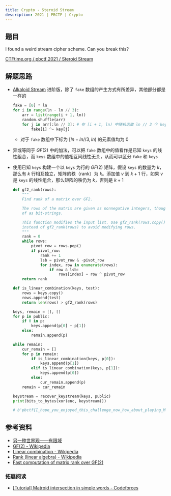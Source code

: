 ```yaml
---
title: Crypto - Steroid Stream
description: 2021 | PBCTF | Crypto
---
```


## 题目

I found a weird stream cipher scheme. Can you break this?

[CTFtime.org / pbctf 2021 / Steroid Stream](https://ctftime.org/task/17579)

## 解题思路

- [Alkaloid Stream](alkaloid_stream.md) 进阶版，除了 `fake` 数组的产生方式有所差异，其他部分都是一样的
    ```py
    fake = [0] * ln
    for i in range(ln - ln // 3):
        arr = list(range(i + 1, ln))
        random.shuffle(arr)
        for j in arr[:ln // 3]: # 在 [i + 1, ln) 中随机选取 ln // 3 个 key 异或
            fake[i] ^= key[j]
    ```
  - 对于 `fake` 数组中下标为 $[ln - ln // 3, ln)$ 的元素值均为 $0$
- 异或等同于 $GF(2)$ 中的加法，可以把 `fake` 数组中的值看作是已知 `keys` 的线性组合，而 `keys` 数组中的值相互间线性无关，从而可以区分 `fake` 和 `keys`
- 使用已知 `keys` 构建一个以 `keys` 为行的 $GF(2)$ 矩阵，假设 `keys` 的数量为 $k$，那么有 $k$ 行相互独立，矩阵的秩（rank）为 $k$。添加值 $v$ 到 $k + 1$ 行，如果 $v$ 是 `keys` 的线性组合，那么矩阵的秩仍为 $k$，否则是 $k + 1$

  ```py
  def gf2_rank(rows):
      """
      Find rank of a matrix over GF2.

      The rows of the matrix are given as nonnegative integers, thought
      of as bit-strings.

      This function modifies the input list. Use gf2_rank(rows.copy())
      instead of gf2_rank(rows) to avoid modifying rows.
      """
      rank = 0
      while rows:
          pivot_row = rows.pop()
          if pivot_row:
              rank += 1
              lsb = pivot_row & -pivot_row
              for index, row in enumerate(rows):
                  if row & lsb:
                      rows[index] = row ^ pivot_row
      return rank

  def is_linear_combination(keys, test):
      rows = keys.copy()
      rows.append(test)
      return len(rows) > gf2_rank(rows)

  keys, remain = [], []
  for p in public:
      if 0 in p:
          keys.append(p[0] + p[1])
      else:
          remain.append(p)

  while remain:
      cur_remain = []
      for p in remain:
          if is_linear_combination(keys, p[0]):
              keys.append(p[1])
          elif is_linear_combination(keys, p[1]):
              keys.append(p[0])
          else:
              cur_remain.append(p)
      remain = cur_remain

  keystream = recover_keystream(keys, public)
  print(bits_to_bytes(xor(enc, keystream)))

  # b'pbctf{I_hope_you_enjoyed_this_challenge_now_how_about_playing_Metroid_Dread?}'
  ```

## 参考资料

- [另一种世界观——有限域](https://www.bilibili.com/read/cv2922069)
- [GF(2) - Wikipedia](https://en.wikipedia.org/wiki/GF(2))
- [Linear combination - Wikipedia](https://en.wikipedia.org/wiki/Linear_combination)
- [Rank (linear algebra) - Wikipedia](https://en.wikipedia.org/wiki/Rank_(linear_algebra))
- [Fast computation of matrix rank over GF(2)](https://stackoverflow.com/questions/56856378/fast-computation-of-matrix-rank-over-gf2)

### 拓展阅读

<!-- 如果能懂的话... -->

- [[Tutorial] Matroid intersection in simple words - Codeforces](https://codeforces.com/blog/entry/69287)